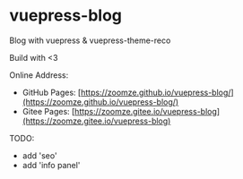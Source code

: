 # vuepress-blog

Blog with vuepress & vuepress-theme-reco

Build with <3

Online Address:
* GitHub Pages: [https://zoomze.github.io/vuepress-blog/](https://zoomze.github.io/vuepress-blog/)
* Gitee Pages: [https://zoomze.gitee.io/vuepress-blog](https://zoomze.gitee.io/vuepress-blog)
  

TODO:
* add 'seo'
* add 'info panel'